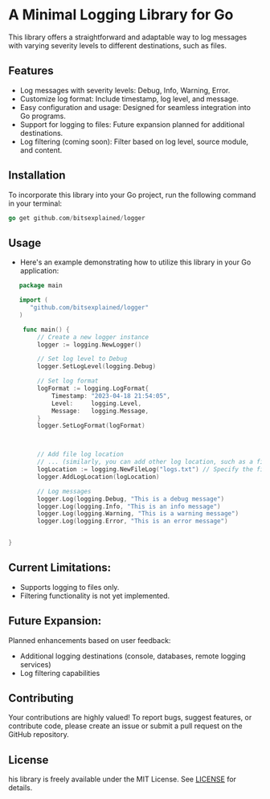 # A Minimal Logging Library for Go

This library offers a straightforward and adaptable way to log messages with varying severity levels to different destinations, such as files.


## Features

- Log messages with severity levels: Debug, Info, Warning, Error.
- Customize log format: Include timestamp, log level, and message.
- Easy configuration and usage: Designed for seamless integration into Go programs.
- Support for logging to files: Future expansion planned for additional destinations.
- Log filtering (coming soon): Filter based on log level, source module, and content.



## Installation

To incorporate this library into your Go project, run the following command in your terminal:

```go
go get github.com/bitsexplained/logger
```

## Usage
- Here's an example demonstrating how to utilize this library in your Go application:

```go
   package main

   import (
      "github.com/bitsexplained/logger"
   )

    func main() {
        // Create a new logger instance
        logger := logging.NewLogger()

        // Set log level to Debug
        logger.SetLogLevel(logging.Debug)

        // Set log format
        logFormat := logging.LogFormat{
            Timestamp: "2023-04-18 21:54:05",
            Level:     logging.Level,
            Message:   logging.Message,
        }
        logger.SetLogFormat(logFormat)



        // Add file log location
        // ... (similarly, you can add other log location, such as a file or a database)
        logLocation := logging.NewFileLog("logs.txt") // Specify the file name for logs
	    logger.AddLogLocation(logLocation)

        // Log messages
        logger.Log(logging.Debug, "This is a debug message")
        logger.Log(logging.Info, "This is an info message")
        logger.Log(logging.Warning, "This is a warning message")
        logger.Log(logging.Error, "This is an error message")


}

```
## Current Limitations:
- Supports logging to files only.
- Filtering functionality is not yet implemented.

## Future Expansion:
Planned enhancements based on user feedback:
- Additional logging destinations (console, databases, remote logging services)
- Log filtering capabilities



## Contributing
Your contributions are highly valued! To report bugs, suggest features, or contribute code, please create an issue or submit a pull request on the GitHub repository.

## License
his library is freely available under the MIT License.
See  [LICENSE](LICENSE) for details.

